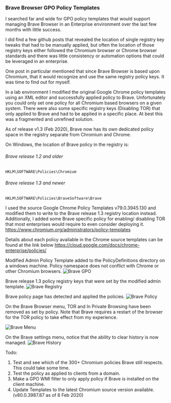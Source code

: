 ### Brave Browser GPO Policy Templates

I searched far and wide for GPO policy templates that would support managing Brave Browser in an Enterprise environment over the last few months with little success.

I did find a few github posts that revealed the location of single registry key tweaks that had to be manually applied, but often the location of those registry keys either followed the Chromium browser or Chrome browser standards and there was little consistency or automation options that could be leveraged in an enterprise.

One post in particular mentioned that since Brave Browser is based upon Chromium, that it would recognize and use the same registry policy keys. It was time to find out for myself.

In a lab environment I modified the original Google Chrome policy templates using an XML editor and successfully applied policy to Brave. Unfortunately you could only set one policy for all Chromium based browsers on a given system. There were also some specific registry keys (Disabling TOR) that only applied to Brave and had to be applied in a specific place. At best this was a fragmented and unrefined solution. 

As of release v1.3 (Feb 2020), Brave now has its own dedicated policy space in the registry separate from Chromium and Chrome.

On Windows, the location of Brave policy in the registry is:

 ###### Brave release 1.2 and older
`HKLM\SOFTWARE\Policies\Chromium`

###### Brave release 1.3 and newer
`HKLM\SOFTWARE\Policies\BraveSoftware\Brave`

I used the source Google Chrome Policy Templates v79.0.3945.130 and modified them to write to the Brave release 1.3 registry location instead. Additionally, I added some Brave specific policy for enabling/ disabling TOR that most enterprises would require to even consider deploying it.
https://www.chromium.org/administrators/policy-templates

Details about each policy available in the Chrome source templates can be found at the link below
https://cloud.google.com/docs/chrome-enterprise/policies/

Modified Admin Policy Template added to the PolicyDefinitions directory on a windows machine. Policy namespace does not conflict with Chrome or other Chromium browsers.
<img src="https://github.com/Prowler2/Brave-Browser-GPO-Policy/blob/master/Images/BraveGPedit.PNG" alt="Brave GPO" />

Brave release 1.3 policy registry keys that were set by the modified admin template.
<img src="https://github.com/Prowler2/Brave-Browser-GPO-Policy/blob/master/Images/BraveRegistry.PNG" alt="Brave Registry" />

Brave policy page has detected and applied the policies.
<img src="https://github.com/Prowler2/Brave-Browser-GPO-Policy/blob/master/Images/BravePolicy.PNG" alt="Brave Policy" />

On the Brave Browser menu, TOR and In Private Browsing have been removed as set by policy. Note that Brave requires a restart of the browser for the TOR policy to take effect from my experience.

<img src="https://github.com/Prowler2/Brave-Browser-GPO-Policy/blob/master/Images/BraveMenu.PNG" alt="Brave Menu" />

On the Brave settings menu, notice that the ability to clear history is now managed.
<img src="https://github.com/Prowler2/Brave-Browser-GPO-Policy/blob/master/Images/BraveHistory.PNG" alt="Brave History" />

Todo: 
1. Test and see which of the 300+ Chromium policies Brave still respects. This could take some time. 
2. Test the policy as applied to clients from a domain. 
3. Make a GPO WMI filter to only apply policy if Brave is installed on the client machine.
4. Update Templates to the latest Chromium source version available. (v80.0.3987.87 as of 8 Feb 2020)
